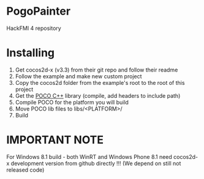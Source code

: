 PogoPainter
===========

HackFMI 4 repository

Installing
==========

 1. Get cocos2d-x (v3.3) from their git repo and follow their readme
 2. Follow the example and make new custom project
 3. Copy the cocos2d folder from the example's root to the root of this project
 4. Get the [POCO C++](http://pocoproject.org/) library (compile, add headers to include path)
   1. Compile POCO for the platform you will build
   2. Move POCO lib files to libs/\<PLATFORM\>/
 5. Build

IMPORTANT NOTE
==============

For Windows 8.1 build - both WinRT and Windows Phone 8.1 need cocos2d-x development version from github directly !!!
(We depend on still not released code)
